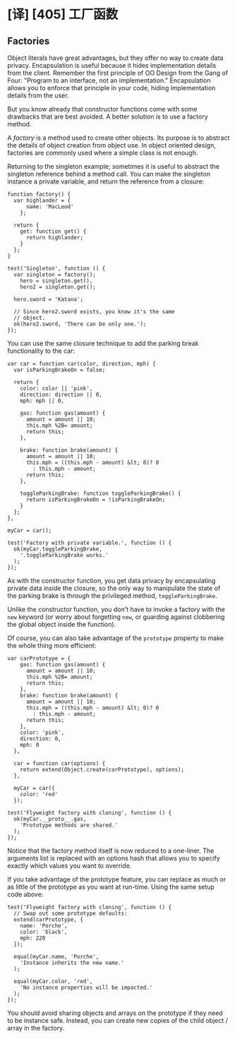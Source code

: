 # [译] [405] 工厂函数

## Factories

Object literals have great advantages, but they offer no way to create data privacy. Encapsulation is useful because it hides implementation details from the client. Remember the first principle of OO Design from the Gang of Four: "Program to an interface, not an implementation." Encapsulation allows you to enforce that principle in your code, hiding implementation details from the user.

But you know already that constructor functions come with some drawbacks that are best avoided. A better solution is to use a factory method.

A _factory_ is a method used to create other objects. Its purpose is to abstract the details of object creation from object use. In object oriented design, factories are commonly used where a simple class is not enough.

Returning to the singleton example; sometimes it is useful to abstract the singleton reference behind a method call. You can make the singleton instance a private variable, and return the reference from a closure:

    function factory() {
      var highlander = {
          name: 'MacLeod'
        };

      return {
        get: function get() {
          return highlander;
        }
      };
    }

    test('Singleton', function () {
      var singleton = factory();
        hero = singleton.get(),
        hero2 = singleton.get();

      hero.sword = 'Katana';

      // Since hero2.sword exists, you know it's the same
      // object.
      ok(hero2.sword, 'There can be only one.');
    });

You can use the same closure technique to add the parking break functionality to the car:

    var car = function car(color, direction, mph) {
      var isParkingBrakeOn = false;

      return {
        color: color || 'pink',
        direction: direction || 0,
        mph: mph || 0,

        gas: function gas(amount) {
          amount = amount || 10;
          this.mph %2B= amount;
          return this;
        },

        brake: function brake(amount) {
          amount = amount || 10;
          this.mph = ((this.mph - amount) &lt; 0)? 0
            : this.mph - amount;
          return this;
        },

        toggleParkingBrake: function toggleParkingBrake() {
          return isParkingBrakeOn = !isParkingBrakeOn;
        }
      };
    },

    myCar = car();

    test('Factory with private variable.', function () {
      ok(myCar.toggleParkingBrake,
        '.toggleParkingBrake works.'
      );
    });

As with the constructor function, you get data privacy by encapsulating private data inside the closure, so the only way to manipulate the state of the parking brake is through the privileged method, `toggleParkingBrake`.

Unlike the constructor function, you don't have to invoke a factory with the `new` keyword (or worry about forgetting `new`, or guarding against clobbering the global object inside the function).

Of course, you can also take advantage of the `prototype` property to make the whole thing more efficient:

    var carPrototype = {
        gas: function gas(amount) {
          amount = amount || 10;
          this.mph %2B= amount;
          return this;
        },
        brake: function brake(amount) {
          amount = amount || 10;
          this.mph = ((this.mph - amount) &lt; 0)? 0
            : this.mph - amount;
          return this;
        },
        color: 'pink',
        direction: 0,
        mph: 0
      },

      car = function car(options) {
        return extend(Object.create(carPrototype), options);
      },

      myCar = car({
        color: 'red'
      });

    test('Flyweight factory with cloning', function () {
      ok(myCar.__proto__.gas,
        'Prototype methods are shared.'
      );
    });

Notice that the factory method itself is now reduced to a one-liner. The arguments list is replaced with an options hash that allows you to specify exactly which values you want to override.

If you take advantage of the prototype feature, you can replace as much or as little of the prototype as you want at run-time. Using the same setup code above:

    test('Flyweight factory with cloning', function () {
      // Swap out some prototype defaults:
      extend(carPrototype, {
        name: 'Porche',
        color: 'black',
        mph: 220
      });

      equal(myCar.name, 'Porche',
        'Instance inherits the new name.'
      );

      equal(myCar.color, 'red',
        'No instance properties will be impacted.'
      );
    });

You should avoid sharing objects and arrays on the prototype if they need to be instance safe. Instead, you can create new copies of the child object / array in the factory.
